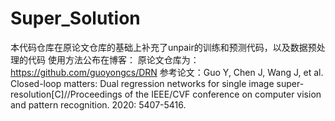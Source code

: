 # Super_Solution
本代码仓库在原论文仓库的基础上补充了unpair的训练和预测代码，以及数据预处理的代码
使用方法公布在博客：
原论文仓库为：https://github.com/guoyongcs/DRN
参考论文：Guo Y, Chen J, Wang J, et al. Closed-loop matters: Dual regression networks for single image super-resolution[C]//Proceedings of the IEEE/CVF conference on computer vision and pattern recognition. 2020: 5407-5416.
